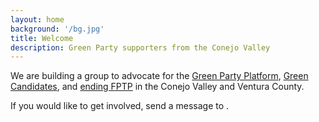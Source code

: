 ```yaml
---
layout: home
background: '/bg.jpg'
title: Welcome
description: Green Party supporters from the Conejo Valley
---
```


We are building a group to advocate for the [Green Party Platform](http://cagreens.org/platform), [Green Candidates](http://www.cagreens.org/elections/2020-fall), and [ending FPTP](https://www.youtube.com/watch?v=s7tWHJfhiyo) in the Conejo Valley and Ventura County.

If you would like to get involved, send a message to <script type="text/javascript">document.write("<n uers=\"znvygb:vjnaanwbva@pbarwbterraf.bet\" ery=\"absbyybj\">vjnaanwbva@pbarwbterraf.bet</n>".replace(/[a-zA-Z]/g,function(c){return String.fromCharCode((c<="Z"?90:122)>=(c=c.charCodeAt(0)+13)?c:c-26);}));</script>.
